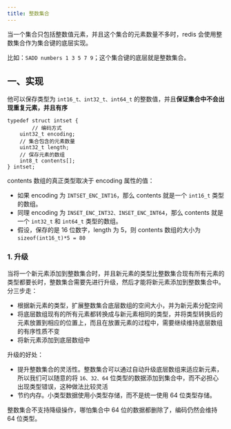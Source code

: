 ```yaml
---
title: 整数集合
---
```


当一个集合只包括整数值元素，并且这个集合的元素数量不多时，redis 会使用整数集合作为集合键的底层实现。

比如：`SADD numbers 1 3 5 7 9`；这个集合键的底层就是整数集合。

## 一、实现

他可以保存类型为 `int16_t、int32_t、int64_t` 的整数值，并且**保证集合中不会出现重复元素，并且有序**

```
typedef struct intset {
		// 编码方式
    uint32_t encoding;
    // 集合包含的元素数量
    uint32_t length;
    // 保存元素的数组
    int8_t contents[];
} intset;
```

contents 数组的真正类型取决于 encoding 属性的值：

- 如果 encoding 为 `INTSET_ENC_INT16`，那么 contents 就是一个 `int16_t` 类型的数组。
- 同理 encoding 为 `INSET_ENC_INT32、INSET_ENC_INT64`，那么 contents 就是一个 `int32_t` 和 `int64_t` 类型的数组。
- 假设，保存的是 16 位数字，length 为 5，则 contents 数组的大小为 `sizeof(int16_t)*5 = 80`

### 1. 升级

当将一个新元素添加到整数集合时，并且新元素的类型比整数集合现有所有元素的类型都要长时，整数集合需要先进行升级，然后才能将新元素添加到整数集合中。分三步走：

- 根据新元素的类型，扩展整数集合底层数组的空间大小，并为新元素分配空间
- 将底层数组现有的所有元素都转换成与新元素相同的类型，并将类型转换后的元素放置到相应的位置上，而且在放置元素的过程中，需要继续维持底层数组的有序性质不变
- 将新元素添加到底层数组中

升级的好处：

- 提升整数集合的灵活性。整数集合可以通过自动升级底层数组来适应新元素，所以我们可以随意的将 `16、32、64` 位类型的数据添加到集合中，而不必担心出现类型错误，这种做法比较灵活
- 节约内存。小类型数据使用小类型存储，而不是统一使用 64 位类型存储。

整数集合不支持降级操作，哪怕集合中 64 位的数据都删除了，编码仍然会维持 64 位类型。

